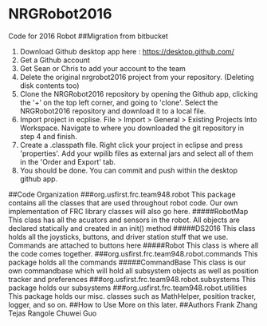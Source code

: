 # NRGRobot2016
Code for 2016 Robot
##Migration from bitbucket
1. Download Github desktop app here : https://desktop.github.com/
2. Get a Github account
3. Get Sean or Chris to add your account to the team
4. Delete the original nrgrobot2016 project from your repository. (Deleting disk contents too)
4. Clone the NRGRobot2016 repository by opening the Github app, clicking the '+' on the top left corner, and going to 'clone'. Select the NRGRobot2016 repository and download it to a local file.
5. Import project in ecplise. File > Import > General > Existing Projects Into Workspace. Navigate to where you downloaded the git repository in step 4 and finish.
6. Create a .classpath file. Right click your project in eclipse and press 'properties'. Add your wpilib files as external jars and select all of them in the 'Order and Export' tab.
7. You should be done. You can commit and push within the desktop github app.


##Code Organization
###org.usfirst.frc.team948.robot
This package contains all the classes that are used throughout robot
code. Our own implementation of FRC library classes will also go here.
#####RobotMap
This class has all the acuators and sensors in the robot.
All objects are declared statically and created in an init() method
#####DS2016
This class holds all the joysticks, buttons, and driver station
stuff that we use. Commands are attached to buttons here
#####Robot
This class is where all the code comes together. 
###org.usfirst.frc.team948.robot.commands
This package holds all the commands
#####CommandBase
This class is our own commandbase which will hold all subsystem objects
as well as position tracker and preferences
###org.usfirst.frc.team948.robot.subsystems
This package holds our subsystems
###org.usfirst.frc.team948.robot.utilities
This package holds our misc. classes such as MathHelper, position tracker,
logger, and so on. 
##How to Use
More on this later.
##Authors
Frank Zhang
Tejas Rangole
Chuwei Guo

